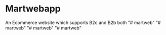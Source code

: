 # Martwebapp
An Ecommerce website which supports B2c and B2b both
"# martweb" 
"# martweb" 
"# martweb" 
"# martweb" 
